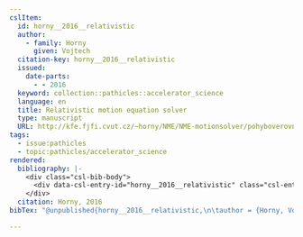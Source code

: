 ```yaml
---
cslItem:
  id: horny__2016__relativistic
  author:
    - family: Horny
      given: Vojtech
  citation-key: horny__2016__relativistic
  issued:
    date-parts:
      - - 2016
  keyword: collection::pathicles::accelerator_science
  language: en
  title: Relativistic motion equation solver
  type: manuscript
  URL: http://kfe.fjfi.cvut.cz/~horny/NME/NME-motionsolver/pohyboverovnice.pdf
tags:
  - issue:pathicles
  - topic:pathicles/accelerator_science
rendered:
  bibliography: |-
    <div class="csl-bib-body">
      <div data-csl-entry-id="horny__2016__relativistic" class="csl-entry">Horny, V. 2016 “Relativistic motion equation solver.” Available at: <a href='http://kfe.fjfi.cvut.cz/~horny/NME/NME-motionsolver/pohyboverovnice.pdf.'>http://kfe.fjfi.cvut.cz/~horny/NME/NME-motionsolver/pohyboverovnice.pdf.</a></div>
    </div>
  citation: Horny, 2016
bibTex: "@unpublished{horny__2016__relativistic,\n\tauthor = {Horny, Vojtech},\n\tyear = {2016},\n\ttitle = {Relativistic motion equation solver},\n\thowpublished = {http://kfe.fjfi.cvut.cz/\\textasciitilde{}horny/NME/NME-motionsolver/pohyboverovnice.pdf},\n}\n\n"

---
```

